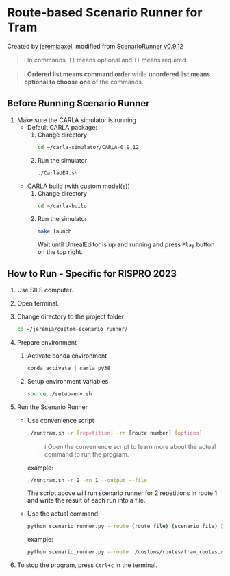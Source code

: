 # Route-based Scenario Runner for Tram
Created by [jeremiaaxel](https://github.com/jeremiaaxel), modified from [ScenarioRunner v0.9.12](https://github.com/carla-simulator/scenario_runner/tree/v0.9.12)

> :information_source: In commands, `[]` means optional and `()` means required

> :information_source: **Ordered list means command order** while **unordered list means optional to choose one** of the commands.
## Before Running Scenario Runner
1. Make sure the CARLA simulator is running
    - Default CARLA package:
        1. Change directory
            ```bash
            cd ~/carla-simulator/CARLA-0.9.12
            ```
        2. Run the simulator
            ```bash
            ./CarlaUE4.sh
            ```
    - CARLA build (with custom model(s))
        1. Change directory
            ```bash
            cd ~/carla-build
            ```
        2. Run the simulator
            ```bash
            make launch
            ```
            Wait until UnrealEditor is up and running and press `Play` button on the top right.

## How to Run - Specific for RISPRO 2023
1. Use SILS computer.
2. Open terminal.
3. Change directory to the project folder
    ```bash
    cd ~/jeremia/custom-scenario_runner/
    ```
4. Prepare environment
    1. Activate conda environment
        ```bash
        conda activate j_carla_py38
        ```
    2. Setup environment variables
        ```bash
        source ./setup-env.sh
        ```
5. Run the Scenario Runner
    - Use convenience script 
        ```bash
        ./runtram.sh -r [repetition] -rn [route number] [options]
        ```
        > :information_source: Open the convenience script to learn more about the actual command to run the program.
        
        example:
        ```bash
        ./runtram.sh -r 2 -rn 1 --output --file
        ```
        The script above will run scenario runner for 2 repetitions in route 1 and write the result of each run into a file.
    - Use the actual command
        ```bash
        python scenario_runner.py --route (route file) (scenario file) [route number] --agent (agent file)
        ```

        example:
        ```bash
        python scenario_runner.py --route ./customs/routes/tram_routes.xml ./customs/routes/full_scenarios.json --agent ./customs/autoagents/human_tram_agent.py
        ```

6. To stop the program, press `Ctrl+c` in the terminal.